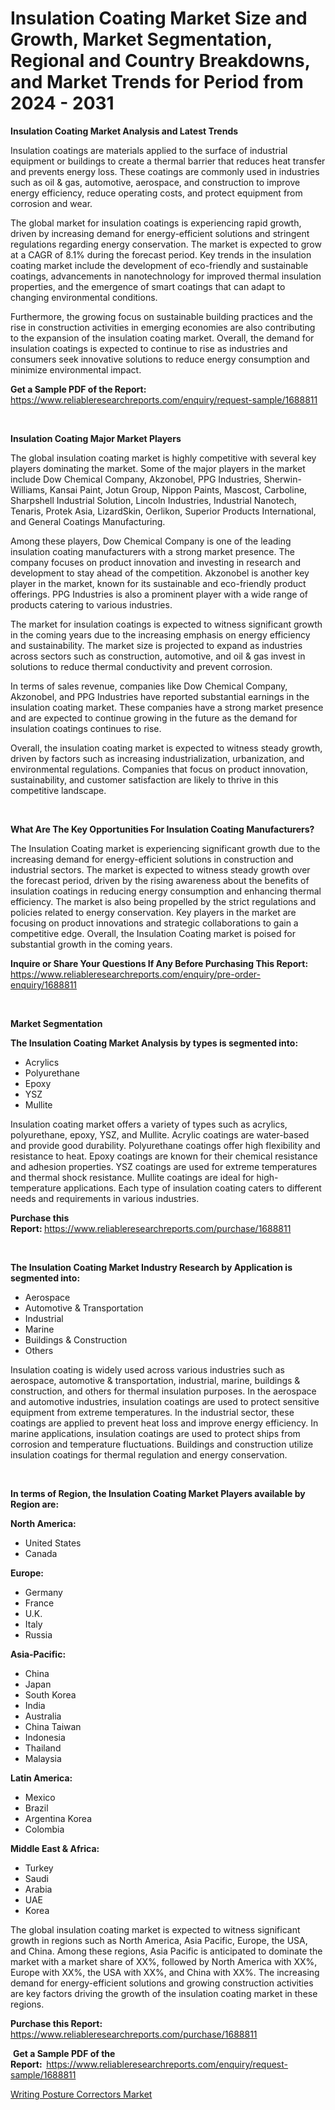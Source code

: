 <p><h1>Insulation Coating Market Size and Growth, Market Segmentation, Regional and Country Breakdowns, and Market Trends for Period from 2024 -  2031</h1></p><p><strong>Insulation Coating Market Analysis and Latest Trends</strong></p>
<p><p>Insulation coatings are materials applied to the surface of industrial equipment or buildings to create a thermal barrier that reduces heat transfer and prevents energy loss. These coatings are commonly used in industries such as oil & gas, automotive, aerospace, and construction to improve energy efficiency, reduce operating costs, and protect equipment from corrosion and wear.</p><p>The global market for insulation coatings is experiencing rapid growth, driven by increasing demand for energy-efficient solutions and stringent regulations regarding energy conservation. The market is expected to grow at a CAGR of 8.1% during the forecast period. Key trends in the insulation coating market include the development of eco-friendly and sustainable coatings, advancements in nanotechnology for improved thermal insulation properties, and the emergence of smart coatings that can adapt to changing environmental conditions.</p><p>Furthermore, the growing focus on sustainable building practices and the rise in construction activities in emerging economies are also contributing to the expansion of the insulation coating market. Overall, the demand for insulation coatings is expected to continue to rise as industries and consumers seek innovative solutions to reduce energy consumption and minimize environmental impact.</p></p>
<p><strong>Get a Sample PDF of the Report:&nbsp;</strong> <a href="https://www.reliableresearchreports.com/enquiry/request-sample/1688811">https://www.reliableresearchreports.com/enquiry/request-sample/1688811</a></p>
<p>&nbsp;</p>
<p><strong>Insulation Coating Major Market Players</strong></p>
<p><p>The global insulation coating market is highly competitive with several key players dominating the market. Some of the major players in the market include Dow Chemical Company, Akzonobel, PPG Industries, Sherwin-Williams, Kansai Paint, Jotun Group, Nippon Paints, Mascost, Carboline, Sharpshell Industrial Solution, Lincoln Industries, Industrial Nanotech, Tenaris, Protek Asia, LizardSkin, Oerlikon, Superior Products International, and General Coatings Manufacturing.</p><p>Among these players, Dow Chemical Company is one of the leading insulation coating manufacturers with a strong market presence. The company focuses on product innovation and investing in research and development to stay ahead of the competition. Akzonobel is another key player in the market, known for its sustainable and eco-friendly product offerings. PPG Industries is also a prominent player with a wide range of products catering to various industries.</p><p>The market for insulation coatings is expected to witness significant growth in the coming years due to the increasing emphasis on energy efficiency and sustainability. The market size is projected to expand as industries across sectors such as construction, automotive, and oil & gas invest in solutions to reduce thermal conductivity and prevent corrosion.</p><p>In terms of sales revenue, companies like Dow Chemical Company, Akzonobel, and PPG Industries have reported substantial earnings in the insulation coating market. These companies have a strong market presence and are expected to continue growing in the future as the demand for insulation coatings continues to rise.</p><p>Overall, the insulation coating market is expected to witness steady growth, driven by factors such as increasing industrialization, urbanization, and environmental regulations. Companies that focus on product innovation, sustainability, and customer satisfaction are likely to thrive in this competitive landscape.</p></p>
<p>&nbsp;</p>
<p><strong>What Are The Key Opportunities For Insulation Coating Manufacturers?</strong></p>
<p><p>The Insulation Coating market is experiencing significant growth due to the increasing demand for energy-efficient solutions in construction and industrial sectors. The market is expected to witness steady growth over the forecast period, driven by the rising awareness about the benefits of insulation coatings in reducing energy consumption and enhancing thermal efficiency. The market is also being propelled by the strict regulations and policies related to energy conservation. Key players in the market are focusing on product innovations and strategic collaborations to gain a competitive edge. Overall, the Insulation Coating market is poised for substantial growth in the coming years.</p></p>
<p><strong>Inquire or Share Your Questions If Any Before Purchasing This Report:</strong> <a href="https://www.reliableresearchreports.com/enquiry/pre-order-enquiry/1688811">https://www.reliableresearchreports.com/enquiry/pre-order-enquiry/1688811</a></p>
<p>&nbsp;</p>
<p><strong>Market Segmentation</strong></p>
<p><strong>The Insulation Coating Market Analysis by types is segmented into:</strong></p>
<p><ul><li>Acrylics</li><li>Polyurethane</li><li>Epoxy</li><li>YSZ</li><li>Mullite</li></ul></p>
<p><p>Insulation coating market offers a variety of types such as acrylics, polyurethane, epoxy, YSZ, and Mullite. Acrylic coatings are water-based and provide good durability. Polyurethane coatings offer high flexibility and resistance to heat. Epoxy coatings are known for their chemical resistance and adhesion properties. YSZ coatings are used for extreme temperatures and thermal shock resistance. Mullite coatings are ideal for high-temperature applications. Each type of insulation coating caters to different needs and requirements in various industries.</p></p>
<p><strong>Purchase this Report:&nbsp;</strong><a href="https://www.reliableresearchreports.com/purchase/1688811">https://www.reliableresearchreports.com/purchase/1688811</a></p>
<p>&nbsp;</p>
<p><strong>The Insulation Coating Market Industry Research by Application is segmented into:</strong></p>
<p><ul><li>Aerospace</li><li>Automotive & Transportation</li><li>Industrial</li><li>Marine</li><li>Buildings & Construction</li><li>Others</li></ul></p>
<p><p>Insulation coating is widely used across various industries such as aerospace, automotive & transportation, industrial, marine, buildings & construction, and others for thermal insulation purposes. In the aerospace and automotive industries, insulation coatings are used to protect sensitive equipment from extreme temperatures. In the industrial sector, these coatings are applied to prevent heat loss and improve energy efficiency. In marine applications, insulation coatings are used to protect ships from corrosion and temperature fluctuations. Buildings and construction utilize insulation coatings for thermal regulation and energy conservation.</p></p>
<p>&nbsp;</p>
<p><strong>In terms of Region, the Insulation Coating Market Players available by Region are:</strong></p>
<p>
    <p> <strong> North America: </strong>
        <ul>
            <li>United States</li>
            <li>Canada</li>
        </ul>
        </p> 
    <p> <strong> Europe: </strong>
        <ul>
            <li>Germany</li>
            <li>France</li>
            <li>U.K.</li>
            <li>Italy</li>
            <li>Russia</li>
        </ul>
        </p> 
    <p> <strong> Asia-Pacific: </strong>
        <ul>
            <li>China</li>
            <li>Japan</li>
            <li>South Korea</li>
            <li>India</li>
            <li>Australia</li>
            <li>China Taiwan</li>
            <li>Indonesia</li>
            <li>Thailand</li>
            <li>Malaysia</li>
        </ul>
        </p> 
    <p> <strong> Latin America: </strong>
        <ul>
            <li>Mexico</li>
            <li>Brazil</li>
            <li>Argentina Korea</li>
            <li>Colombia</li>
        </ul>
        </p> 
    <p> <strong> Middle East & Africa: </strong>
        <ul>
            <li>Turkey</li>
            <li>Saudi</li>
            <li>Arabia</li>
            <li>UAE</li>
            <li>Korea</li>
        </ul>
    </p>
    </p>
<p><p>The global insulation coating market is expected to witness significant growth in regions such as North America, Asia Pacific, Europe, the USA, and China. Among these regions, Asia Pacific is anticipated to dominate the market with a market share of XX%, followed by North America with XX%, Europe with XX%, the USA with XX%, and China with XX%. The increasing demand for energy-efficient solutions and growing construction activities are key factors driving the growth of the insulation coating market in these regions.</p></p>
<p><strong>Purchase this Report: </strong><a href="https://www.reliableresearchreports.com/purchase/1688811">https://www.reliableresearchreports.com/purchase/1688811</a></p>
<p>&nbsp;<strong>Get a Sample PDF of the Report:&nbsp;&nbsp;</strong><a href="https://www.reliableresearchreports.com/enquiry/request-sample/1688811">https://www.reliableresearchreports.com/enquiry/request-sample/1688811</a></p>
<p><strong></strong></p>
<p><p><a href="https://nifty-kite-d51.notion.site/Global-Writing-Posture-Correctors-Market-Size-and-Market-Trends-Insights-and-Projections-from-2024--8647c512041e40a0b976a196214546b9">Writing Posture Correctors Market</a></p></p>